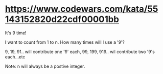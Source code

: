 # https://www.codewars.com/kata/55143152820d22cdf00001bb

It's 9 time!

I want to count from 1 to n. How many times will I use a '9'?

9, 19, 91.. will contribute one '9' each, 99, 199, 919.. wil contribute two '9's each...etc

Note: n will always be a postive integer.